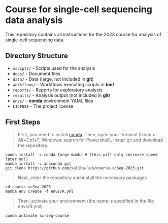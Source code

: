 # Course for single-cell sequencing data analysis

This repository contains all instructions for the 2023 course for analysis of single-cell sequencing data.

## Directory Structure

* `scripts/` - Scripts used for the analysis
* `docs/` - Document files
* `data/` - Data (large, not included in **git**)
* `workflows/` - Workflows executing scripts in **bin/**
* `reports/` - Reports for exploratory analysis
* `results/` - Analysis output (not included in **git**)
* `envs/` - **conda** environment YAML files
* `LICENSE` - The project license

## First Steps
> First, you need to install [conda](https://docs.conda.io/en/latest/). Then, open your terminal (Ubuntu: Alt+Ctrl+T, Windows: search for Powershell), install git and download the repository.
```
conda install -c conda-forge mamba # (this will only increase speed later on!)
mamba install -c anaconda git 
git clone https://github.com/saliba-lab/course-scSeq-2023.git
```
> Next, enter the repository and install the necessary packages
```
cd course-scSeq-2023
mamba env create -f envs/R.yml
```
> Then, activate your environment (the name is specified in the file envs/R.yml)
```
conda activate sc-seq-course
```
